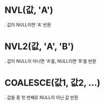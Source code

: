 # NVL(값, 'A')
  . 값이 NULL이면 'A' 반환
# NVL2(값, 'A', 'B')
  . 값이 NULL이 아니면 'A'를, NULL이면 'B'를 반환
# COALESCE(값1, 값2, ...)
  . 값들 중 첫 번째로 NULL이 아닌 값 반환

